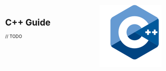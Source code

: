 <img src="https://raw.githubusercontent.com/Gorachevsky/guides/edb5611cec7b899434a78750261f856a21160292/docs/images/c%2B%2B-logo.svg" align="right" width="200" height="200" />

# C++ Guide

// TODO
